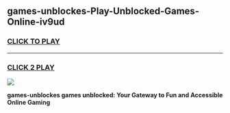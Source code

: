 
## games-unblockes-Play-Unblocked-Games-Online-iv9ud
<h3>
<a href="https://premium76.site?title=games-unblockes&ref=25A">CLICK TO PLAY</a></h3>
<hr>

<h3>
<a href="https://premium76.site?title=games-unblockes&ref=25A">CLICK 2 PLAY</a>
  
</h3>

<a href="https://premium76.site?title=games-unblockes&ref=25A"><img src="https://clearcache.store/games.png"></a>


**games-unblockes games unblocked: Your Gateway to Fun and Accessible Online Gaming**
